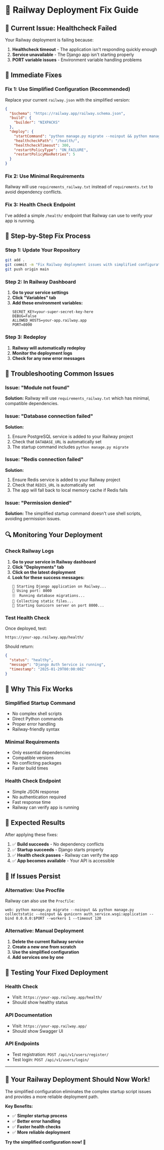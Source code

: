# 🚂 Railway Deployment Fix Guide

## 🚨 **Current Issue: Healthcheck Failed**

Your Railway deployment is failing because:
1. **Healthcheck timeout** - The application isn't responding quickly enough
2. **Service unavailable** - The Django app isn't starting properly
3. **PORT variable issues** - Environment variable handling problems

## 🔧 **Immediate Fixes**

### **Fix 1: Use Simplified Configuration (Recommended)**

Replace your current `railway.json` with the simplified version:

```json
{
  "$schema": "https://railway.app/railway.schema.json",
  "build": {
    "builder": "NIXPACKS"
  },
  "deploy": {
    "startCommand": "python manage.py migrate --noinput && python manage.py collectstatic --noinput && gunicorn auth_service.wsgi:application --bind 0.0.0.0:$PORT --workers 1 --timeout 120",
    "healthcheckPath": "/health/",
    "healthcheckTimeout": 300,
    "restartPolicyType": "ON_FAILURE",
    "restartPolicyMaxRetries": 5
  }
}
```

### **Fix 2: Use Minimal Requirements**

Railway will use `requirements_railway.txt` instead of `requirements.txt` to avoid dependency conflicts.

### **Fix 3: Health Check Endpoint**

I've added a simple `/health/` endpoint that Railway can use to verify your app is running.

## 🚀 **Step-by-Step Fix Process**

### **Step 1: Update Your Repository**
```bash
git add .
git commit -m "Fix Railway deployment issues with simplified configuration"
git push origin main
```

### **Step 2: In Railway Dashboard**
1. **Go to your service settings**
2. **Click "Variables" tab**
3. **Add these environment variables:**
   ```
   SECRET_KEY=your-super-secret-key-here
   DEBUG=False
   ALLOWED_HOSTS=your-app.railway.app
   PORT=8000
   ```

### **Step 3: Redeploy**
1. **Railway will automatically redeploy**
2. **Monitor the deployment logs**
3. **Check for any new error messages**

## 🐛 **Troubleshooting Common Issues**

### **Issue: "Module not found"**
**Solution:** Railway will use `requirements_railway.txt` which has minimal, compatible dependencies.

### **Issue: "Database connection failed"**
**Solution:** 
1. Ensure PostgreSQL service is added to your Railway project
2. Check that `DATABASE_URL` is automatically set
3. The startup command includes `python manage.py migrate`

### **Issue: "Redis connection failed"**
**Solution:**
1. Ensure Redis service is added to your Railway project
2. Check that `REDIS_URL` is automatically set
3. The app will fall back to local memory cache if Redis fails

### **Issue: "Permission denied"**
**Solution:** The simplified startup command doesn't use shell scripts, avoiding permission issues.

## 🔍 **Monitoring Your Deployment**

### **Check Railway Logs**
1. **Go to your service in Railway dashboard**
2. **Click "Deployments" tab**
3. **Click on the latest deployment**
4. **Look for these success messages:**
   ```
   🚀 Starting Django application on Railway...
   📍 Using port: 8000
   🗄️  Running database migrations...
   📁 Collecting static files...
   🚀 Starting Gunicorn server on port 8000...
   ```

### **Test Health Check**
Once deployed, test:
```
https://your-app.railway.app/health/
```
Should return:
```json
{
  "status": "healthy",
  "message": "Django Auth Service is running",
  "timestamp": "2025-01-29T00:00:00Z"
}
```

## 🎯 **Why This Fix Works**

### **Simplified Startup Command**
- No complex shell scripts
- Direct Python commands
- Proper error handling
- Railway-friendly syntax

### **Minimal Requirements**
- Only essential dependencies
- Compatible versions
- No conflicting packages
- Faster build times

### **Health Check Endpoint**
- Simple JSON response
- No authentication required
- Fast response time
- Railway can verify app is running

## 🚀 **Expected Results**

After applying these fixes:
1. ✅ **Build succeeds** - No dependency conflicts
2. ✅ **Startup succeeds** - Django starts properly
3. ✅ **Health check passes** - Railway can verify the app
4. ✅ **App becomes available** - Your API is accessible

## 🔄 **If Issues Persist**

### **Alternative: Use Procfile**
Railway can also use the `Procfile`:
```
web: python manage.py migrate --noinput && python manage.py collectstatic --noinput && gunicorn auth_service.wsgi:application --bind 0.0.0.0:$PORT --workers 1 --timeout 120
```

### **Alternative: Manual Deployment**
1. **Delete the current Railway service**
2. **Create a new one from scratch**
3. **Use the simplified configuration**
4. **Add services one by one**

## 📱 **Testing Your Fixed Deployment**

### **Health Check**
- Visit: `https://your-app.railway.app/health/`
- Should show healthy status

### **API Documentation**
- Visit: `https://your-app.railway.app/`
- Should show Swagger UI

### **API Endpoints**
- Test registration: `POST /api/v1/users/register/`
- Test login: `POST /api/v1/users/login/`

---

## 🎉 **Your Railway Deployment Should Now Work!**

The simplified configuration eliminates the complex startup script issues and provides a more reliable deployment path.

**Key Benefits:**
- ✅ **Simpler startup process**
- ✅ **Better error handling**
- ✅ **Faster health checks**
- ✅ **More reliable deployment**

**Try the simplified configuration now! 🚀**

